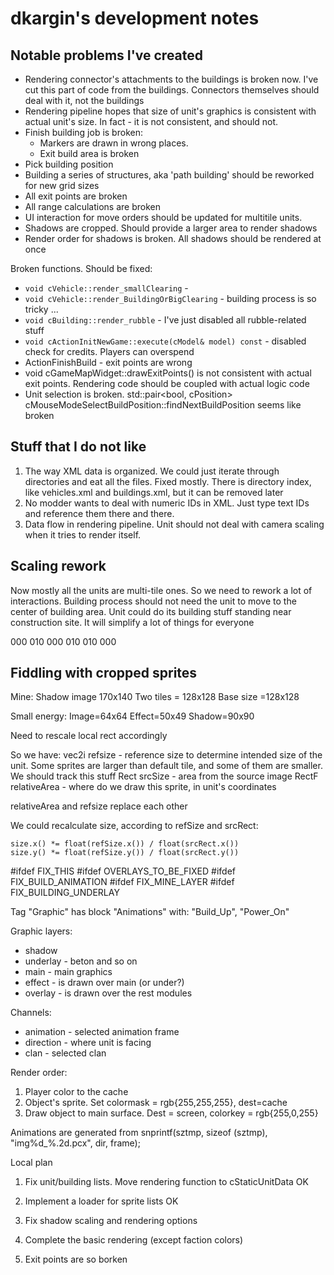 # dkargin's development notes #

## Notable problems I've created ##

 - Rendering connector's attachments to the buildings is broken now. I've cut this part of code from the buildings. Connectors themselves should deal with it, not the buildings
 - Rendering pipeline hopes that size of unit's graphics is consistent with actual unit's size. In fact - it is not consistent, and should not.
 - Finish building job is broken:
 	- Markers are drawn in wrong places.
 	- Exit build area is broken
 - Pick building position
 - Building a series of structures, aka 'path building' should be reworked for new grid sizes
 - All exit points are broken
 - All range calculations are broken
 - UI interaction for move orders should be updated for multitile units.
 - Shadows are cropped. Should provide a larger area to render shadows
 - Render order for shadows is broken. All shadows should be rendered at once

Broken functions. Should be fixed:

 - `void cVehicle::render_smallClearing` - 
 - `void cVehicle::render_BuildingOrBigClearing` - building process is so tricky ...
 - `void cBuilding::render_rubble` - I've just disabled all rubble-related stuff
 - `void cActionInitNewGame::execute(cModel& model) const` - disabled check for credits. Players 
 can overspend
 - ActionFinishBuild - exit points are wrong
 - void cGameMapWidget::drawExitPoints() is not consistent with actual exit points. Rendering code should be coupled with actual logic code
 - Unit selection is broken. 
 std::pair<bool, cPosition> cMouseModeSelectBuildPosition::findNextBuildPosition seems like broken


## Stuff that I do not like ##

1. The way XML data is organized. We could just iterate through directories and eat all the files. Fixed mostly. There is directory index, like vehicles.xml and buildings.xml, but it can be removed later
2. No modder wants to deal with numeric IDs in XML. Just type text IDs and reference them there and there.
3. Data flow in rendering pipeline. Unit should not deal with camera scaling when it tries to render itself. 

## Scaling rework ##

Now mostly all the units are multi-tile ones. So we need to rework a lot of interactions. 
Building process should not need the unit to move to the center of building area. Unit could do its building stuff standing near construction site. It will simplify a lot of things for everyone


<TileGen name="connectors" file="connectors.pcx" size="64x64">
	<!--Central connector not connected anywhere-->
	<Rule pos="0x0">
		000
		010
		000
	</Rule>
	<!--Use this tile if there is a connection from the upper side-->
	<Rule pos="1x0">
		010
		010
		000
	</Rule>
</TileGen>

## Fiddling with cropped sprites ##

Mine:
	Shadow image 170x140
	Two tiles = 128x128
	Base size =128x128

Small energy:
	Image=64x64
	Effect=50x49
	Shadow=90x90

Need to rescale local rect accordingly

So we have: 
vec2i refsize - reference size to determine intended size of the unit. Some sprites are larger than default tile, and some of them are smaller. We should track this stuff
Rect srcSize - area from the source image
RectF relativeArea - where do we draw this sprite, in unit's coordinates

relativeArea and refsize replace each other

We could recalculate size, according to refSize and srcRect:

```
size.x() *= float(refSize.x()) / float(srcRect.x())
size.y() *= float(refSize.y()) / float(srcRect.y())
```

#ifdef FIX_THIS
#ifdef OVERLAYS_TO_BE_FIXED
#ifdef FIX_BUILD_ANIMATION
#ifdef FIX_MINE_LAYER
#ifdef FIX_BUILDING_UNDERLAY

Tag "Graphic" has block "Animations" with: "Build_Up", "Power_On"

Graphic layers:
 - shadow
 - underlay - beton and so on
 - main - main graphics
 - effect - is drawn over main (or under?)
 - overlay - is drawn over the rest modules

Channels:
 - animation 	- selected animation frame
 - direction 	- where unit is facing
 - clan			- selected clan


Render order:
1. Player color to the cache
2. Object's sprite. Set colormask = rgb{255,255,255}, dest=cache
3. Draw object to main surface. Dest = screen, colorkey = rgb{255,0,255}

Animations are generated from snprintf(sztmp, sizeof (sztmp), "img%d_%.2d.pcx", dir, frame);

Local plan

1. Fix unit/building lists. Move rendering function to cStaticUnitData		OK
2. Implement a loader for sprite lists										OK
3. Fix shadow scaling and rendering options 
4. Complete the basic rendering (except faction colors)

5. Exit points are so borken